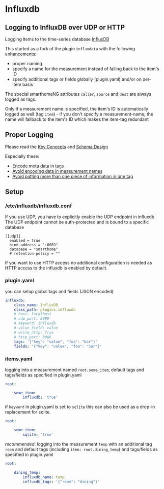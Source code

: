 # Influxdb

## Logging to InfluxDB over UDP or HTTP

Logging items to the time-series database [InfluxDB](https://www.influxdata.com/time-series-platform/)

This started as a fork of the plugin `influxdata` with the following enhancements:
- proper naming
- specify a name for the measurement instead of falling back to the item's ID
- specify additional tags or fields globally (plugin.yaml) and/or on per-item basis

The special smarthomeNG attributes `caller`, `source` and `dest` are always logged as tags.

Only if a measurement name is specified, the item's ID is automatically logged as well (tag `item`) - if you don't specify a measurement-name, the name will fallback to the item's ID which makes the item-tag redundant

## Proper Logging
Please read the [Key Concepts](https://docs.influxdata.com/influxdb/v1.8/concepts/key_concepts/) and [Schema Design](https://docs.influxdata.com/influxdb/v1.8/concepts/schema_and_data_layout/)

Especially these:
- [Encode meta data in tags](https://docs.influxdata.com/influxdb/v1.8/concepts/schema_and_data_layout/#encode-meta-data-in-tags)
- [Avoid encoding data in measurement names](https://docs.influxdata.com/influxdb/v1.8/concepts/schema_and_data_layout/#avoid-encoding-data-in-measurement-names)
- [Avoid putting more than one piece of information in one tag](https://docs.influxdata.com/influxdb/v1.8/concepts/schema_and_data_layout/#avoid-putting-more-than-one-piece-of-information-in-one-tag)

## Setup

### /etc/influxdb/influxdb.conf

If you use UDP, you have to explicitly enable the UDP endpoint in influxdb. The UDP endpoint cannot be auth-protected and is bound to a specific database

```
[[udp]]
  enabled = true
  bind-address = ":8089"
  database = "smarthome"
  # retention-policy = ""
```

If you want to use HTTP access no additional configuration is needed as HTTP access to the influxdb is enabled by default.

### plugin.yaml

you can setup global tags and fields (JSON encoded)

```yaml
influxdb:
    class_name: InfluxDB
    class_path: plugins.influxdb
    # host: localhost
    # udp_port: 8089
    # keyword: influxdb
    # value_field: value
    # write_http: True
    # http_port: 8086
    tags: '{"key": "value", "foo": "bar"}'
    fields: '{"key": "value", "foo": "bar"}'
```

### items.yaml

logging into a measurement named `root.some_item`, default tags and tags/fields as specified in plugin.yaml

```yaml
root:

    some_item:
        influxdb: 'true'
```

if `keyword` in plugin.yaml is set to `sqlite` this can also be used as a drop-in replacement for sqlite.

```yaml
root:

    some_item:
        sqlite: 'true'
```

*recommended*: logging into the measurement `temp` with an additional tag `room`
and default tags (including `item: root.dining_temp`) and tags/fields as specified in plugin.yaml

```yaml
root:

    dining_temp:
        influxdb_name: temp
        influxdb_tags: '{"room": "dining"}'
```

